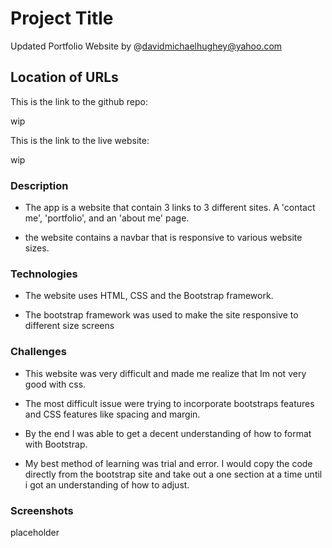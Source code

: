 # Project Title

Updated Portfolio Website by @davidmichaelhughey@yahoo.com

## Location of URLs

This is the link to the github repo:

wip

This is the link to the live website:

wip

### Description

- The app is a website that contain 3 links to 3 different sites. A 'contact me', 'portfolio', and an 'about me' page.

- the website contains a navbar that is responsive to various website sizes.

### Technologies

- The website uses HTML, CSS and the Bootstrap framework.

- The bootstrap framework was used to make the site responsive to different size screens

### Challenges

- This website was very difficult and made me realize that Im not very good with css.
- The most difficult issue were trying to incorporate bootstraps features and CSS features like spacing and margin.

- By the end I was able to get a decent understanding of how to format with Bootstrap.

- My best method of learning was trial and error. I would copy the code directly from the bootstrap site and take out a one section at a time until i got an understanding of how to adjust.

### Screenshots

placeholder


